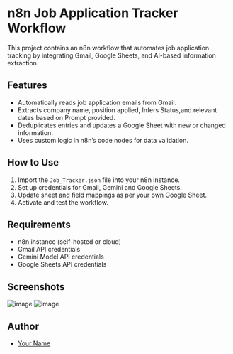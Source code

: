# n8n Job Application Tracker Workflow

This project contains an n8n workflow that automates job application tracking by integrating Gmail, Google Sheets, and AI-based information extraction.

## Features
- Automatically reads job application emails from Gmail.
- Extracts company name, position applied, Infers Status,and relevant dates based on Prompt provided.
- Deduplicates entries and updates a Google Sheet with new or changed information.
- Uses custom logic in n8n’s code nodes for data validation.

## How to Use
1. Import the `Job_Tracker.json` file into your n8n instance.
2. Set up credentials for Gmail, Gemini and Google Sheets.
3. Update sheet and field mappings as per your own Google Sheet.
4. Activate and test the workflow.

## Requirements
- n8n instance (self-hosted or cloud)
- Gmail API credentials
- Gemini Model API credentials
- Google Sheets API credentials

## Screenshots

![image](https://github.com/user-attachments/assets/2b048c71-04f1-4e5d-b787-e590d6344a8b)
![image](https://github.com/user-attachments/assets/5ea22ccf-093a-4498-aa9b-456ec82d5b83)



## Author
- [Your Name](https://github.com/shaheen234)
